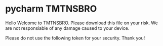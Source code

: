 # pycharm TMTNSBRO

Hello Welcome to TMTNSBRO.
Please download this file on your risk.
We are not responsiable of any damage
caused to your device. 

Please do not use the following token for
your security. Thank you!